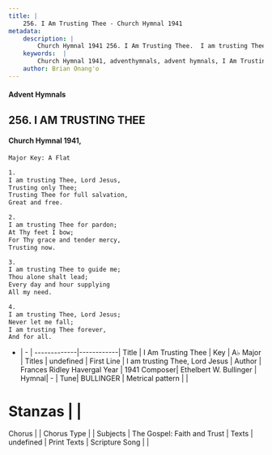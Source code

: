 ```yaml
---
title: |
    256. I Am Trusting Thee - Church Hymnal 1941
metadata:
    description: |
        Church Hymnal 1941 256. I Am Trusting Thee.  I am trusting Thee, Lord Jesus, Trusting only Thee; Trusting Thee for full salvation, Great and free.  
    keywords:  |
        Church Hymnal 1941, adventhymnals, advent hymnals, I Am Trusting Thee, I am trusting Thee, Lord Jesus. 
    author: Brian Onang'o
---
```


#### Advent Hymnals
## 256. I AM TRUSTING THEE
####  Church Hymnal 1941,

```txt
Major Key: A Flat

1.
I am trusting Thee, Lord Jesus,
Trusting only Thee;
Trusting Thee for full salvation,
Great and free.

2.
I am trusting Thee for pardon;
At Thy feet I bow;
For Thy grace and tender mercy,
Trusting now.

3.
I am trusting Thee to guide me;
Thou alone shalt lead;
Every day and hour supplying
All my need.

4.
I am trusting Thee, Lord Jesus;
Never let me fall;
I am trusting Thee forever,
And for all.


```

- |   -  |
-------------|------------|
Title | I Am Trusting Thee |
Key | A♭ Major |
Titles | undefined |
First Line | I am trusting Thee, Lord Jesus |
Author | Frances Ridley Havergal
Year | 1941
Composer| Ethelbert W. Bullinger |
Hymnal|  - |
Tune| BULLINGER |
Metrical pattern | |
# Stanzas |  |
Chorus |  |
Chorus Type |  |
Subjects | The Gospel: Faith and Trust |
Texts | undefined |
Print Texts | 
Scripture Song |  |
    

